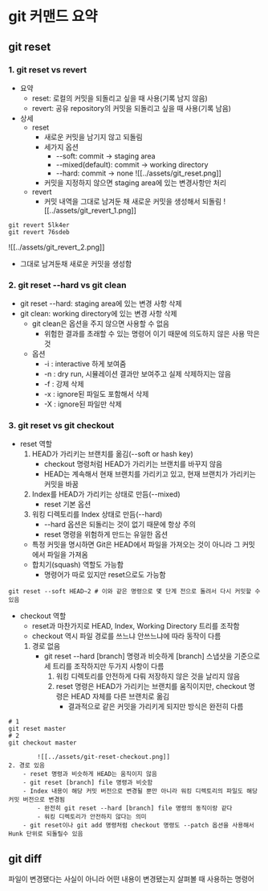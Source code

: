 # git 커맨드 요약
## git reset
### 1. git reset vs revert
- 요약
	- reset: 로컬의 커밋을 되돌리고 싶을 때 사용(기록 남지 않음)
	- revert: 공유 repository의 커밋을 되돌리고 싶을 때 사용(기록 남음)
- 상세
	- reset
		- 새로운 커밋을 남기지 않고 되돌림
		- 세가지 옵션
			- --soft: commit -> staging area
			- --mixed(default): commit -> working directory
			- --hard: commit -> none
	![[../assets/git_reset.png]]
		- 커밋을 지정하지 않으면 staging area에 있는 변경사항만 처리
	- revert
		- 커밋 내역을 그대로 남겨둔 채 새로운 커밋을 생성해서 되돌림
		![[../assets/git_revert_1.png]]
```shell
git revert 5lk4er
git revert 76sdeb
```
![[../assets/git_revert_2.png]]
- 그대로 남겨둔채 새로운 커밋을 생성함

### 2. git reset --hard vs git clean
- git reset --hard: staging area에 있는 변경 사항 삭제
- git clean: working directory에 있는 변경 사항 삭제
	- git clean은 옵션을 주지 않으면 사용할 수 없음
		- 위험한 결과를 초래할 수 있는 명령어 이기 때문에 의도하지 않은 사용 막은 것
	- 옵션
		- -i : interactive 하게 보여줌
		- -n : dry run, 시뮬레이션 결과만 보여주고 실제 삭제하지는 않음
		- -f : 강제 삭제
		- -x : ignore된 파일도 포함해서 삭제
		- -X :  ignore된 파일만 삭제

### 3. git reset vs git checkout
- reset 역할
	1. HEAD가 가리키는 브랜치를 옮김(--soft or hash key)
		- checkout 명령처럼 HEAD가 가리키는 브랜치를 바꾸지 않음
		- HEAD는 계속해서 현재 브랜치를 가리키고 있고, 현재 브랜치가 가리키는 커밋을 바꿈
	2. Index를 HEAD가 가리키는 상태로 만듬(--mixed)
		- reset 기본 옵션
	3. 워킹 디렉토리를 Index 상태로 만듬(--hard)
		- --hard 옵션은 되돌리는 것이 없기 때문에 항상 주의
		- reset 명령을 위험하게 만드는 유일한 옵션
	- 특정 커밋을 명시하면 Git은 HEAD에서 파일을 가져오는 것이 아니라 그 커밋에서 파일을 가져옴
	 - 합치기(squash) 역할도 가능함
		 - 명령어가 따로 있지만 reset으로도 가능함
``` shell
git reset --soft HEAD~2 # 이와 같은 명령으로 몇 단계 전으로 돌려서 다시 커밋할 수 있음
```
- checkout 역할
	- reset과 마찬가지로 HEAD, Index, Working Directory 트리를 조작함
	- checkout 역시 파일 경로를 쓰느냐 안쓰느냐에 따라 동작이 다름
	1. 경로 없음
		- git reset --hard [branch] 명령과 비슷하게 [branch] 스냅샷을 기준으로 세 트리를 조작하지만 두가지 사항이 다름
			1) 워킹 디렉토리를 안전하게 다뤄 저장하지 않은 것을 날리지 않음
			2) reset 명령은 HEAD가 가리키는 브랜치를 움직이지만, checkout 명령은 HEAD 자체를 다른 브랜치로 옮김
				- 결과적으로 같은 커밋을 가리키게 되지만 방식은 완전히 다름
``` shell
# 1
git reset master
# 2
git checkout master

```
			![[../assets/git-reset-checkout.png]]
	2. 경로 있음
		- reset 명령과 비슷하게 HEAD는 움직이지 않음
		- git reset [branch] file 명령과 비슷함
		- Index 내용이 해당 커밋 버전으로 변경될 뿐만 아니라 워킹 디렉토리의 파일도 해당 커밋 버전으로 변경됨
			- 완전히 git reset --hard [branch] file 명령의 동직이랑 같다
			- 워킹 디렉토리가 안전하지 않다는 의미
		- git reset이나 git add 명령처럼 checkout 명령도 --patch 옵션을 사용해서 Hunk 단위로 되돌릴수 있음

## git diff

파일이 변경됐다는 사실이 아니라 어떤 내용이 변경됐는지 살펴볼 때 사용하는 명령어
